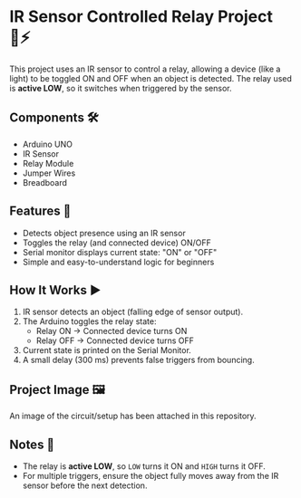 # IR Sensor Controlled Relay Project 🔴⚡

This project uses an IR sensor to control a relay, allowing a device (like a light) to be toggled ON and OFF when an object is detected. The relay used is **active LOW**, so it switches when triggered by the sensor.

## Components 🛠️
- Arduino UNO 
- IR Sensor 
- Relay Module 
- Jumper Wires 
- Breadboard 

## Features 🌟
- Detects object presence using an IR sensor
- Toggles the relay (and connected device) ON/OFF
- Serial monitor displays current state: "ON" or "OFF"
- Simple and easy-to-understand logic for beginners

## How It Works ▶️
1. IR sensor detects an object (falling edge of sensor output).  
2. The Arduino toggles the relay state:
   - Relay ON → Connected device turns ON  
   - Relay OFF → Connected device turns OFF  
3. Current state is printed on the Serial Monitor.  
4. A small delay (300 ms) prevents false triggers from bouncing.

## Project Image 🖼️
An image of the circuit/setup has been attached in this repository.

## Notes 📝
- The relay is **active LOW**, so `LOW` turns it ON and `HIGH` turns it OFF.  
- For multiple triggers, ensure the object fully moves away from the IR sensor before the next detection.
